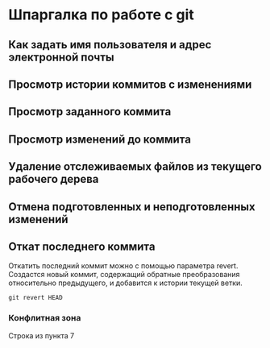 # Шпаргалка по работе с git

## Как задать имя пользователя и адрес электронной почты

## Просмотр истории коммитов с изменениями

## Просмотр заданного коммита

## Просмотр изменений до коммита

## Удаление отслеживаемых файлов из текущего рабочего дерева

## Отмена подготовленных и неподготовленных изменений

## Откат последнего коммита
Откатить последний коммит можно с помощью параметра revert. Создастся новый коммит, содержащий обратные преобразования относительно предыдущего, и добавится к истории текущей ветки.
```
git revert HEAD
```

### Конфлитная зона
Строка из пункта 7
